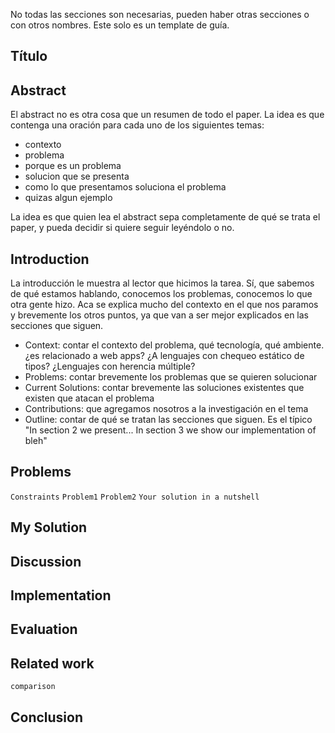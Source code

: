 No todas las secciones son necesarias, pueden haber otras secciones o con otros nombres. Este solo es un template de guía.

Título
------

Abstract
--------

El abstract no es otra cosa que un resumen de todo el paper. La idea es que contenga una oración para cada uno de los siguientes temas:

-   contexto
-   problema
-   porque es un problema
-   solucion que se presenta
-   como lo que presentamos soluciona el problema
-   quizas algun ejemplo

La idea es que quien lea el abstract sepa completamente de qué se trata el paper, y pueda decidir si quiere seguir leyéndolo o no.

Introduction
------------

La introducción le muestra al lector que hicimos la tarea. Sí, que sabemos de qué estamos hablando, conocemos los problemas, conocemos lo que otra gente hizo. Aca se explica mucho del contexto en el que nos paramos y brevemente los otros puntos, ya que van a ser mejor explicados en las secciones que siguen.

-   Context: contar el contexto del problema, qué tecnología, qué ambiente. ¿es relacionado a web apps? ¿A lenguajes con chequeo estático de tipos? ¿Lenguajes con herencia múltiple?
-   Problems: contar brevemente los problemas que se quieren solucionar
-   Current Solutions: contar brevemente las soluciones existentes que existen que atacan el problema
-   Contributions: que agregamos nosotros a la investigación en el tema
-   Outline: contar de qué se tratan las secciones que siguen. Es el típico "In section 2 we present... In section 3 we show our implementation of bleh"

Problems
--------

`Constraints`
`Problem1`
`Problem2`
`Your solution in a nutshell`

My Solution
-----------

Discussion
----------

Implementation
--------------

Evaluation
----------

Related work
------------

`comparison`

Conclusion
----------
